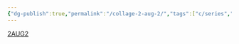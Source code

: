 ```yaml
---
{"dg-publish":true,"permalink":"/collage-2-aug-2/","tags":["c/series","c/pandemic","c/trip","c/jonny","c/self","c/PK","c/covid","c/map","c/beje","c/Sweden"],"created":"2024-01-08T09:49:31.069-05:00","updated":"2024-01-08T09:50:35.165-05:00"}
---
```



[2AUG2](https://www.instagram.com/p/ChQPtjMqHKF/)

